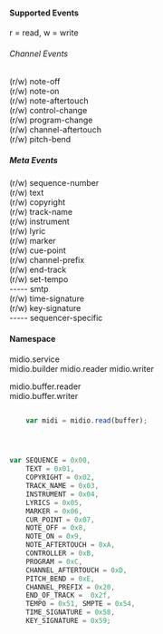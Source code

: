 #### Supported Events
r = read, w = write

###### Channel Events
(r/w) note-off  
(r/w) note-on  
(r/w) note-aftertouch  
(r/w) control-change  
(r/w) program-change  
(r/w) channel-aftertouch  
(r/w) pitch-bend

##### Meta Events
(r/w) sequence-number  
(r/w) text  
(r/w) copyright  
(r/w) track-name  
(r/w) instrument  
(r/w) lyric  
(r/w) marker  
(r/w) cue-point  
(r/w) channel-prefix  
(r/w) end-track  
(r/w) set-tempo  
-----  smtp  
(r/w) time-signature  
(r/w) key-signature  
-----  sequencer-specific


#### Namespace

midio.service  
midio.builder
midio.reader
midio.writer

midio.buffer.reader  
midio.buffer.writer  



```javascript

    var midi = midio.read(buffer);      




```




```javascript

var SEQUENCE = 0x00, 
    TEXT = 0x01, 
    COPYRIGHT = 0x02, 
    TRACK_NAME = 0x03, 
    INSTRUMENT = 0x04, 
    LYRICS = 0x05, 
    MARKER = 0x06,
    CUR_POINT = 0x07, 
    NOTE_OFF = 0x8, 
    NOTE_ON = 0x9, 
    NOTE_AFTERTOUCH = 0xA, 
    CONTROLLER = 0xB, 
    PROGRAM = 0xC, 
    CHANNEL_AFTERTOUCH = 0xD,
    PITCH_BEND = 0xE, 
    CHANNEL_PREFIX = 0x20, 
    END_OF_TRACK =  0x2f, 
    TEMPO = 0x51, SMPTE = 0x54, 
    TIME_SIGNATURE = 0x58, 
    KEY_SIGNATURE = 0x59;                
    
```